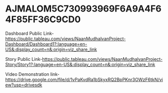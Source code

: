 # AJMALOM5C730993969F6A9A4F64F85FF36C9CD0


Dashboard Public Link-https://public.tableau.com/views/NaanMudhalvanProject-Dashboard/Dashboard1?:language=en-US&:display_count=n&:origin=viz_share_link

Story Public Link-https://public.tableau.com/views/NaanMudhalvanProject-Story/Story1?:language=en-US&:display_count=n&:origin=viz_share_link

Video Demonstration link- https://drive.google.com/file/d/1vPaKvdRa1bSkyxRQ2BpPKnr3OWzF6tkN/view?usp=drivesdk
